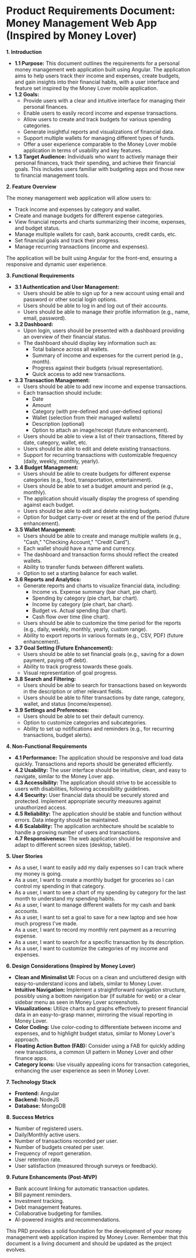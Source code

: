 # Product Requirements Document: Money Management Web App (Inspired by Money Lover)

**1. Introduction**

- **1.1 Purpose:** This document outlines the requirements for a personal money management web application built using Angular. The application aims to help users track their income and expenses, create budgets, and gain insights into their financial habits, with a user interface and feature set inspired by the Money Lover mobile application.
- **1.2 Goals:**
  - Provide users with a clear and intuitive interface for managing their personal finances.
  - Enable users to easily record income and expense transactions.
  - Allow users to create and track budgets for various spending categories.
  - Generate insightful reports and visualizations of financial data.
  - Support multiple wallets for managing different types of funds.
  - Offer a user experience comparable to the Money Lover mobile application in terms of usability and key features.
- **1.3 Target Audience:** Individuals who want to actively manage their personal finances, track their spending, and achieve their financial goals. This includes users familiar with budgeting apps and those new to financial management tools.

**2. Feature Overview**

The money management web application will allow users to:

- Track income and expenses by category and wallet.
- Create and manage budgets for different expense categories.
- View financial reports and charts summarizing their income, expenses, and budget status.
- Manage multiple wallets for cash, bank accounts, credit cards, etc.
- Set financial goals and track their progress.
- Manage recurring transactions (income and expenses).

The application will be built using Angular for the front-end, ensuring a responsive and dynamic user experience.

**3. Functional Requirements**

- **3.1 Authentication and User Management:**
  - Users should be able to sign up for a new account using email and password or other social login options.
  - Users should be able to log in and log out of their accounts.
  - Users should be able to manage their profile information (e.g., name, email, password).
- **3.2 Dashboard:**
  - Upon login, users should be presented with a dashboard providing an overview of their financial status.
  - The dashboard should display key information such as:
    - Total balance across all wallets.
    - Summary of income and expenses for the current period (e.g., month).
    - Progress against their budgets (visual representation).
    - Quick access to add new transactions.
- **3.3 Transaction Management:**
  - Users should be able to add new income and expense transactions.
  - Each transaction should include:
    - Date
    - Amount
    - Category (with pre-defined and user-defined options)
    - Wallet (selection from their managed wallets)
    - Description (optional)
    - Option to attach an image/receipt (future enhancement).
  - Users should be able to view a list of their transactions, filtered by date, category, wallet, etc.
  - Users should be able to edit and delete existing transactions.
  - Support for recurring transactions with customizable frequency (daily, weekly, monthly, yearly).
- **3.4 Budget Management:**
  - Users should be able to create budgets for different expense categories (e.g., food, transportation, entertainment).
  - Users should be able to set a budget amount and period (e.g., monthly).
  - The application should visually display the progress of spending against each budget.
  - Users should be able to edit and delete existing budgets.
  - Option for budget carry-over or reset at the end of the period (future enhancement).
- **3.5 Wallet Management:**
  - Users should be able to create and manage multiple wallets (e.g., "Cash," "Checking Account," "Credit Card").
  - Each wallet should have a name and currency.
  - The dashboard and transaction forms should reflect the created wallets.
  - Ability to transfer funds between different wallets.
  - Option to set a starting balance for each wallet.
- **3.6 Reports and Analytics:**
  - Generate reports and charts to visualize financial data, including:
    - Income vs. Expense summary (bar chart, pie chart).
    - Spending by category (pie chart, bar chart).
    - Income by category (pie chart, bar chart).
    - Budget vs. Actual spending (bar chart).
    - Cash flow over time (line chart).
  - Users should be able to customize the time period for the reports (e.g., daily, weekly, monthly, yearly, custom range).
  - Ability to export reports in various formats (e.g., CSV, PDF) (future enhancement).
- **3.7 Goal Setting (Future Enhancement):**
  - Users should be able to set financial goals (e.g., saving for a down payment, paying off debt).
  - Ability to track progress towards these goals.
  - Visual representation of goal progress.
- **3.8 Search and Filtering:**
  - Users should be able to search for transactions based on keywords in the description or other relevant fields.
  - Users should be able to filter transactions by date range, category, wallet, and status (income/expense).
- **3.9 Settings and Preferences:**
  - Users should be able to set their default currency.
  - Option to customize categories and subcategories.
  - Ability to set up notifications and reminders (e.g., for recurring transactions, budget alerts).

**4. Non-Functional Requirements**

- **4.1 Performance:** The application should be responsive and load data quickly. Transactions and reports should be generated efficiently.
- **4.2 Usability:** The user interface should be intuitive, clean, and easy to navigate, similar to the Money Lover app.
- **4.3 Accessibility:** The application should strive to be accessible to users with disabilities, following accessibility guidelines.
- **4.4 Security:** User financial data should be securely stored and protected. Implement appropriate security measures against unauthorized access.
- **4.5 Reliability:** The application should be stable and function without errors. Data integrity should be maintained.
- **4.6 Scalability:** The application architecture should be scalable to handle a growing number of users and transactions.
- **4.7 Responsiveness:** The web application should be responsive and adapt to different screen sizes (desktop, tablet).

**5. User Stories**

- As a user, I want to easily add my daily expenses so I can track where my money is going.
- As a user, I want to create a monthly budget for groceries so I can control my spending in that category.
- As a user, I want to see a chart of my spending by category for the last month to understand my spending habits.
- As a user, I want to manage different wallets for my cash and bank accounts.
- As a user, I want to set a goal to save for a new laptop and see how much progress I've made.
- As a user, I want to record my monthly rent payment as a recurring expense.
- As a user, I want to search for a specific transaction by its description.
- As a user, I want to customize the categories of my income and expenses.

**6. Design Considerations (Inspired by Money Lover)**

- **Clean and Minimalist UI:** Focus on a clean and uncluttered design with easy-to-understand icons and labels, similar to Money Lover.
- **Intuitive Navigation:** Implement a straightforward navigation structure, possibly using a bottom navigation bar (if suitable for web) or a clear sidebar menu as seen in Money Lover screenshots.
- **Visualizations:** Utilize charts and graphs effectively to present financial data in an easy-to-grasp manner, mirroring the visual reporting in Money Lover.
- **Color Coding:** Use color-coding to differentiate between income and expenses, and to highlight budget status, similar to Money Lover's approach.
- **Floating Action Button (FAB):** Consider using a FAB for quickly adding new transactions, a common UI pattern in Money Lover and other finance apps.
- **Category Icons:** Use visually appealing icons for transaction categories, enhancing the user experience as seen in Money Lover.

**7. Technology Stack**

- **Frontend:** Angular
- **Backend:** NodeJS
- **Database:** MongoDB

**8. Success Metrics**

- Number of registered users.
- Daily/Monthly active users.
- Number of transactions recorded per user.
- Number of budgets created per user.
- Frequency of report generation.
- User retention rate.
- User satisfaction (measured through surveys or feedback).

**9. Future Enhancements (Post-MVP)**

- Bank account linking for automatic transaction updates.
- Bill payment reminders.
- Investment tracking.
- Debt management features.
- Collaborative budgeting for families.
- AI-powered insights and recommendations.

This PRD provides a solid foundation for the development of your money management web application inspired by Money Lover. Remember that this document is a living document and should be updated as the project evolves.
